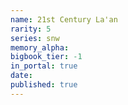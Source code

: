 ```yaml
---
name: 21st Century La'an
rarity: 5
series: snw
memory_alpha:
bigbook_tier: -1
in_portal: true
date:
published: true
---
```



